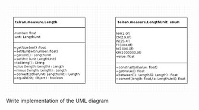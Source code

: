 ![alt text](https://github.com/alexshtilman/java_19/blob/master/Screenshot-20200810095453-733x341.png?raw=true)

Write implementation of the UML diagram
